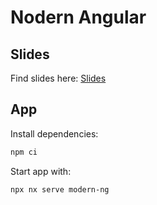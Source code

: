 # Nodern Angular

## Slides

Find slides here:  [Slides](apps/modern-ng/slides/0.md)

## App

Install dependencies:

```bash
npm ci
```

Start app with:

```bash
npx nx serve modern-ng
```